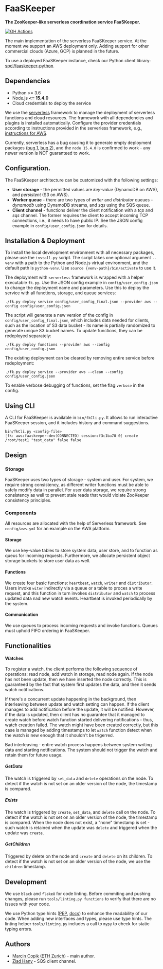 # FaaSKeeper

**The ZooKeeper-like serverless coordination service FaaSKeeper.**

[![GH Actions](https://github.com/spcl/faaskeeper/actions/workflows/build.yml/badge.svg)](https://github.com/spcl/faaskeeper/actions/workflows/build.yml)

The main implementation of the serverless FaaSKeeper service.
At the moment we support an AWS deployment only.
Adding support for other commercial clouds (Azure, GCP)
is planned in the future.

To use a deployed FaaSKeeper instance, check our Python client library: [spcl/faaskeeper-python](https://github.com/spcl/faaskeeper-python).

## Dependencies

* Python >= 3.6
* Node.js **<= 15.4.0**
* Cloud credentials to deploy the service

We use the [serverless](https://www.serverless.com/) framework to manage the deployment of serverless
functions and cloud resources. The framework with all dependencies and plugins is installed automatically.
Configure the provider credentials according to instructions provided in the serverless framework,
e.g., [instructions for AWS](https://www.serverless.com/framework/docs/providers/aws/guide/credentials/).


Currently, serverless has a bug causing it to generate empty deployment packages ([bug 1](https://github.com/serverless-heaven/serverless-webpack/issues/682), [bug 2](https://github.com/serverless/serverless/issues/8794)),
and the `node 15.4.0` is confirmed to work - any newer version is NOT guaranteed to work.

## Configuration.

The FaaSKeeper architecture can be customized with the following settings:
* **User storage** - the permitted values are *key-value* (DynamoDB on AWS), and *persistent* (S3 on AWS).
* **Worker queue** - there are two types of *writer* and *distributor* queues - *dynamodb* using DynamoDB streams, and *sqs* using the SQS queue.
* **Client channel** - functions deliver the client notification with a *tcp* and *sqs* channel. The former requires the client to accept incoming TCP connections, i.e., it needs to have public IP.
See the JSON config example in `config/user_config.json` for details.

## Installation & Deployment

To install the local development environment with all necessary packages, please use the `install.py`
script. The script takes one optional argument `--venv` with a path to the Python and Node.js virtual
environment, and the default path is `python-venv`. Use `source {venv-path}/bin/activate` to use it.

The deployment with `serverless` framework is wrapped with a helper executable `fk.py`.
Use the JSON config example in `config/user_config.json` to change the deployment name and parameters.
Use this to deploy the service with all functions, storage, and queue services:

```
./fk.py deploy service config/user_config_final.json --provider aws --config config/user_config.json
```

The script will generate a new version of the config in `config/user_config_final.json`, which includes
data needed for clients, such as the location of S3 data bucket - its name is partially randomized to
generate unique S3 bucket names.
To update functions, they can be redeployed separately:

```
./fk.py deploy functions --provider aws --config config/user_config.json
```

The existing deployment can be cleared by removing entire service before redeployment:

```
./fk.py deploy service --provider aws --clean --config config/user_config.json
```

To enable verbose debugging of functions, set the flag `verbose` in the config.

## Using CLI

A CLI for FaaSKeeper is available in `bin/fkCli.py`. It allows to run interactive FaaSKeeper session,
and it includes history and command suggestions.

```console
bin/fkCli.py <config-file>
[fk: aws:faaskeeper-dev(CONNECTED) session:f3c1ba70 0] create /root/test1 "test_data" false false
```

## Design

### Storage

FaaSKeeper uses two types of storage - system and user.
For system, we require strong consistency, as different writer functions must be able to safely
modify data in parallel.
For user data storage, we require strong consistency as well to prevent stale reads that would
violate ZooKeeper consistency principles.

### Components

All resources are allocated with the help of Serverless framework. See `config/aws.yml` for an example on the AWS platform.

#### Storage

We use key-value tables to store system data, user store, and to function as queus for incoming requests. Furthermore, we allocate persistent object storage buckets to store user data as well.

#### Functions

We create four basic functions: `heartbeat`, `watch`, `writer` and `distributor`. Users invoke `witer` indirectly via a queue or a table to proces a write request, and this function in turn invokes `distributor` and `watch` to process updated data nad new watch events. Heartbeat is invoked periodically by the system.

#### Communication

We use queues to process incoming requests and invoke functions. Queues must uphold FIFO ordering in FaaSKeeper.

## Functionalities

#### Watches

To register a watch, the client performs the following sequence of operations: read node, add
watch in storage, read node again.
If the node has not been update, then we have inserted the node correctly.
This is guaranteed by the fact that system first updates the data, and then it sends watch notifications.

If there's a concurrent update happening in the background, then interleaving between update and watch setting can happen.
If the client manages to add notification before the update, it will be notified.
However, if the data is updated, then client has no guarantee that it managed to create watch before watch function started delivering notifications - thus, watch creation failed.
The watch might have been created correctly, but this case is managed by adding timestamps to let `watch` function detect when the watch is new enough that
it shouldn't be trigerred.

Bad interleaving - entire watch process happens between system writing data and starting notifications. The system should not trigger the watch and
retain them for future usage.

##### GetData

The watch is triggered by `set_data` and `delete` operations on the node.
To detect if the watch is not set on an older version of the node, the timestamp
is compared.

##### Exists

The watch is triggered by `create`, `set_data`, and `delete` call on the node.
To detect if the watch is not set on an older version of the node, the timestamp
is compared.
When the node does not exist, a "none" timestamp is set - such watch is
retained when the update was `delete` and triggered when the update was `create`.

##### GetChildren

Triggered by delete on the node and `create` and `delete` on its children.
To detect if the watch is not set on an older version of the node, we
use the `children` timestamp.


## Development

We use `black` and `flake8` for code linting. Before commiting and pushing changes,
please run `tools/linting.py functions` to verify that there are no issues with your code.

We use Python type hints ([PEP](https://www.python.org/dev/peps/pep-0484/), [docs](https://docs.python.org/3/library/typing.html))
to enhance the readability of our code. When adding new interfaces and types, please use type hints.
The linting helper `tools/linting.py` includes a call to `mypy` to check for static typing errors.

## Authors

* [Marcin Copik (ETH Zurich)](https://github.com/mcopik/) - main author.
* [Ziad Hany](https://github.com/ziadhany) - SQS client channel.
